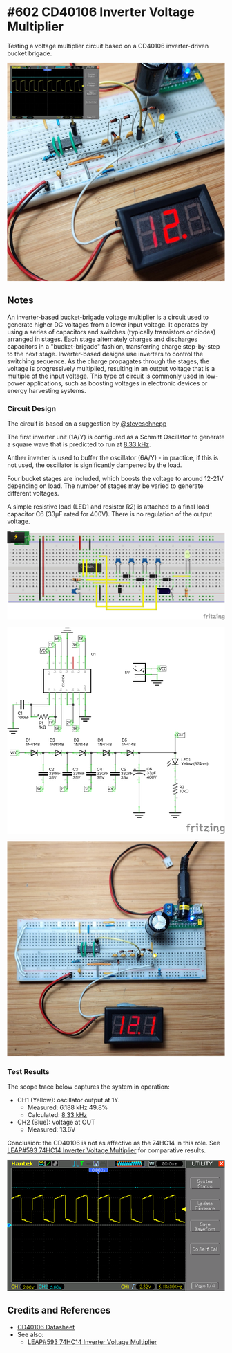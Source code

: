 # #602 CD40106 Inverter Voltage Multiplier

Testing a voltage multiplier circuit based on a CD40106 inverter-driven bucket brigade.

![Build](./assets/VoltageMultiplier_build.jpg?raw=true)

## Notes

An inverter-based bucket-brigade voltage multiplier is a circuit used to generate higher DC voltages from a lower input voltage. It operates by using a series of capacitors and switches (typically transistors or diodes) arranged in stages. Each stage alternately charges and discharges capacitors in a "bucket-brigade" fashion, transferring charge step-by-step to the next stage. Inverter-based designs use inverters to control the switching sequence. As the charge propagates through the stages, the voltage is progressively multiplied, resulting in an output voltage that is a multiple of the input voltage. This type of circuit is commonly used in low-power applications, such as boosting voltages in electronic devices or energy harvesting systems.

### Circuit Design

The circuit is based on a suggestion by [@steveschnepp](https://github.com/tardate/LittleArduinoProjects/issues/35)

The first inverter unit (1A/Y) is configured as a Schmitt Oscillator to generate a square wave that is predicted to run at [8.33 kHz](https://www.wolframalpha.com/input?i=1%2F%281.2*1k%CE%A9*100nF%29).

Anther inverter is used to buffer the oscillator (6A/Y) - in practice, if this is not used, the oscillator is significantly dampened by the load.

Four bucket stages are included, which boosts the voltage to around 12-21V depending on load. The number of stages may be varied to generate different voltages.

A simple resistive load (LED1 and resistor R2) is attached to a final load capacitor C6 (33µF rated for 400V). There is no regulation of the output voltage.

![bb](./assets/VoltageMultiplier_bb.jpg?raw=true)

![schematic](./assets/VoltageMultiplier_schematic.jpg?raw=true)

![bb_build](./assets/VoltageMultiplier_bb_build.jpg?raw=true)

### Test Results

The scope trace below captures the system in operation:

* CH1 (Yellow): oscillator output at 1Y.
    * Measured: 6.188 kHz 49.8%
    * Calculated: [8.33 kHz](https://www.wolframalpha.com/input?i=1%2F%281.2*1k%CE%A9*100nF%29)
* CH2 (Blue): voltage at OUT
    * Measured: 13.6V

Conclusion: the CD40106 is not as affective as the 74HC14 in this role. See [LEAP#593 74HC14 Inverter Voltage Multiplier](https://leap.tardate.com/electronics101/74hc14/voltagemultiplier/) for comparative results.

![oscillator](./assets/oscillator.gif)

## Credits and References

* [CD40106 Datasheet](https://www.futurlec.com/4000Series/CD40106.shtml)
* See also:
    * [LEAP#593 74HC14 Inverter Voltage Multiplier](https://leap.tardate.com/electronics101/74hc14/voltagemultiplier/)
